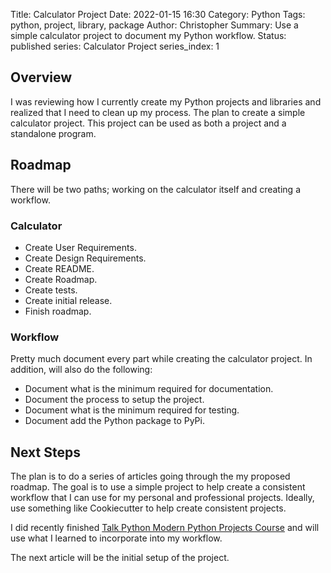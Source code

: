 Title: Calculator Project
Date: 2022-01-15 16:30
Category: Python
Tags: python, project, library, package
Author: Christopher
Summary: Use a simple calculator project to document my Python workflow.
Status: published
series: Calculator Project
series_index: 1

## Overview

I was reviewing how I currently create my Python projects and libraries and
realized that I need to clean up my process.
The plan to create a simple calculator project.
This project can be used as both a project and a standalone program.

## Roadmap

There will be two paths; working on the calculator itself and creating a
workflow.

### Calculator

- Create User Requirements.
- Create Design Requirements.
- Create README.
- Create Roadmap.
- Create tests.
- Create initial release.
- Finish roadmap.

### Workflow

Pretty much document every part while creating the calculator project.
In addition, will also do the following:

- Document what is the minimum required for documentation.
- Document the process to setup the project.
- Document what is the minimum required for testing.
- Document add the Python package to PyPi.

## Next Steps

The plan is to do a series of articles going through the my proposed roadmap.
The goal is to use a simple project to help create a consistent workflow that I
can use for my personal and professional projects.
Ideally, use something like Cookiecutter to help create consistent projects.

I did recently finished [Talk Python Modern Python Projects
Course](https://training.talkpython.fm/courses/modern-python-projects) and will
use what I learned to incorporate into my workflow.

The next article will be the initial setup of the project.
